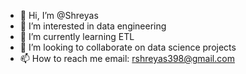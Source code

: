 - 👋 Hi, I’m @Shreyas
- 👀 I’m interested in data engineering
- 🌱 I’m currently learning ETL
- 💞️ I’m looking to collaborate on data science projects
- 📫 How to reach me email: rshreyas398@gmail.com

<!---
Shreyas398/Shreyas398 is a ✨ special ✨ repository because its `README.md` (this file) appears on your GitHub profile.
You can click the Preview link to take a look at your changes.
--->
